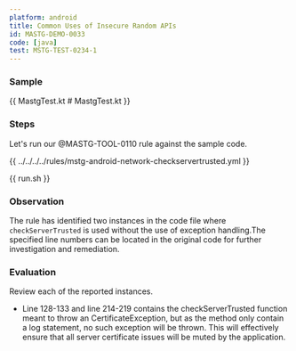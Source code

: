 ```yaml
---
platform: android
title: Common Uses of Insecure Random APIs
id: MASTG-DEMO-0033
code: [java]
test: MSTG-TEST-0234-1
---
```


### Sample

{{ MastgTest.kt # MastgTest.kt }}

### Steps

Let's run our @MASTG-TOOL-0110 rule against the sample code.

{{ ../../../../rules/mstg-android-network-checkservertrusted.yml }}

{{ run.sh }}

### Observation

The rule has identified two instances in the code file where `checkServerTrusted` is used without the use of exception handling.The specified line numbers can be located in the original code for further investigation and remediation.

### Evaluation

Review each of the reported instances.

- Line 128-133 and line 214-219 contains the checkServerTrusted function meant to throw an CertificateException, but as the method only contain a log statement, no such exception will be thrown. This will effectively ensure that all server certificate issues will be muted by the application.